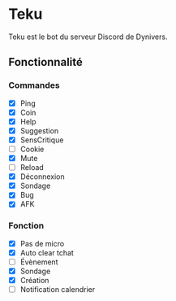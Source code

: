 # Teku
Teku est le bot du serveur Discord de Dynivers.

## Fonctionnalité
### Commandes
- [x] Ping
- [x] Coin
- [x] Help
- [x] Suggestion
- [x] SensCritique
- [ ] Cookie
- [x] Mute
- [ ] Reload
- [x] Déconnexion
- [x] Sondage
- [x] Bug
- [x] AFK

### Fonction
- [x] Pas de micro
- [x] Auto clear tchat
- [ ] Évènement
- [x] Sondage
- [x] Création
- [ ] Notification calendrier
